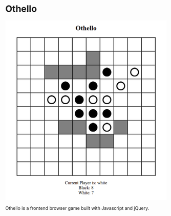 # Othello

![Alt text](/assets/images/othello.png)

<!-- [Space Invaders][link]
[link]: http://byron-mo.github.io/Space-Invaders/ -->

Othello is a frontend browser game built with Javascript and jQuery.
